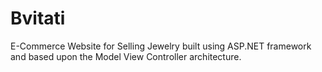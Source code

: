 # Bvitati
E-Commerce Website for Selling Jewelry built using ASP.NET framework and based upon the Model View Controller architecture. 
